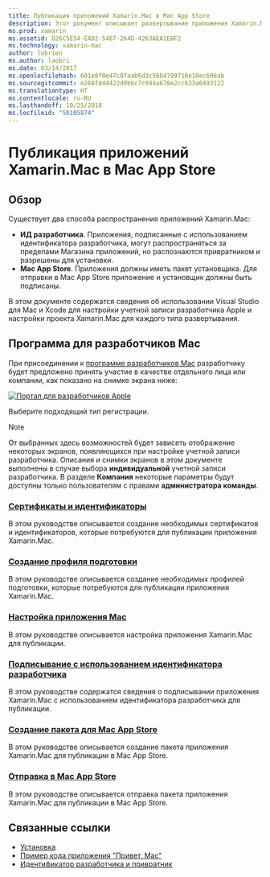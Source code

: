 ```yaml
---
title: Публикация приложений Xamarin.Mac в Mac App Store
description: Этот документ описывает развертывание приложения Xamarin.Mac с помощью Visual Studio для Mac. Он содержит сведения о настройке учетной записи разработчика Mac, создании сертификатов для подписания кода и их использовании для создания приложений Mac, распространяемых напрямую или через Mac App Store.
ms.prod: xamarin
ms.assetid: D26C5E54-EAD2-5487-264D-4263AEA1EBF2
ms.technology: xamarin-mac
author: lobrien
ms.author: laobri
ms.date: 03/14/2017
ms.openlocfilehash: 601e8f0e47c07aab6d3c56b4799716e10ec606ab
ms.sourcegitcommit: e268fd44422d0bbc7c944a678e2cc633a0493122
ms.translationtype: HT
ms.contentlocale: ru-RU
ms.lasthandoff: 10/25/2018
ms.locfileid: "50105874"
---
```

# <a name="publishing-xamarinmac-apps-to-the-mac-app-store"></a>Публикация приложений Xamarin.Mac в Mac App Store

## <a name="overview"></a>Обзор

Существует два способа распространения приложений Xamarin.Mac:

- **ИД разработчика**. Приложения, подписанные с использованием идентификатора разработчика, могут распространяться за пределами Магазина приложений, но распознаются привратником и разрешены для установки.
- **Mac App Store**. Приложения должны иметь пакет установщика. Для отправки в Mac App Store приложение и установщик должны быть подписаны.

В этом документе содержатся сведения об использовании Visual Studio для Mac и Xcode для настройки учетной записи разработчика Apple и настройки проекта Xamarin.Mac для каждого типа развертывания.


## <a name="mac-developer-program"></a>Программа для разработчиков Mac

При присоединении к [программе разработчиков Mac](https://developer.apple.com/devcenter/mac/) разработчику будет предложено принять участие в качестве отдельного лица или компании, как показано на снимке экрана ниже:

[![Портал для разработчиков Apple](images/image1.png "The Apple Developer Portal")](images/image1-large.png#lightbox)

Выберите подходящий тип регистрации.

> [!NOTE]
> От выбранных здесь возможностей будет зависеть отображение некоторых экранов, появляющихся при настройке учетной записи разработчика. Описания и снимки экранов в этом документе выполнены в случае выбора **индивидуальной** учетной записи разработчика. В разделе **Компания** некоторые параметры будут доступны только пользователям с правами **администратора команды**.


### <a name="certificates-and-identifiersmacdeploy-testpublishing-to-the-app-storecertificates-identifiersmd"></a>[Сертификаты и идентификаторы](~/mac/deploy-test/publishing-to-the-app-store/certificates-identifiers.md)

В этом руководстве описывается создание необходимых сертификатов и идентификаторов, которые потребуются для публикации приложения Xamarin.Mac.


### <a name="create-provisioning-profilemacdeploy-testpublishing-to-the-app-storeprofilesmd"></a>[Создание профиля подготовки](~/mac/deploy-test/publishing-to-the-app-store/profiles.md)

В этом руководстве описывается создание необходимых профилей подготовки, которые потребуются для публикации приложения Xamarin.Mac.


### <a name="mac-app-configurationmacdeploy-testpublishing-to-the-app-storeapp-configurationmd"></a>[Настройка приложения Mac](~/mac/deploy-test/publishing-to-the-app-store/app-configuration.md)

В этом руководстве описывается настройка приложения Xamarin.Mac для публикации.


### <a name="sign-with-developer-idmacdeploy-testpublishing-to-the-app-storesigningmd"></a>[Подписывание с использованием идентификатора разработчика](~/mac/deploy-test/publishing-to-the-app-store/signing.md)

В этом руководстве содержатся сведения о подписывании приложения Xamarin.Mac с использованием идентификатора разработчика для публикации.


### <a name="bundle-for-mac-app-storemacdeploy-testpublishing-to-the-app-storebundlingmd"></a>[Создание пакета для Mac App Store](~/mac/deploy-test/publishing-to-the-app-store/bundling.md)

В этом руководстве описывается создание пакета приложения Xamarin.Mac для публикации в Mac App Store.


### <a name="upload-to-mac-app-storemacdeploy-testpublishing-to-the-app-storeuploadingmd"></a>[Отправка в Mac App Store](~/mac/deploy-test/publishing-to-the-app-store/uploading.md)

В этом руководстве описывается отправка пакета приложения Xamarin.Mac для публикации в Mac App Store.


## <a name="related-links"></a>Связанные ссылки

- [Установка](/visualstudio/mac/installation/)
- [Пример кода приложения "Привет, Mac"](~/mac/get-started/hello-mac.md)
- [Идентификатор разработчика и привратник](https://developer.apple.com/resources/developer-id/)
